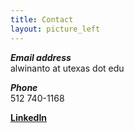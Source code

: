 ```yaml
---
title: Contact
layout: picture_left
---
```


_**Email address**_<br>
alwinanto at utexas dot edu

_**Phone**_<br>
512 740-1168

[**LinkedIn**](https://www.linkedin.com/in/alwin-anto-5bb85b167)<br>


<script src="http://code.jquery.com/jquery-1.4.2.min.js"></script> <script> var x = document.getElementsByClassName("site-footer-credits"); setTimeout(() => { x[0].remove(); }, 10); </script>



